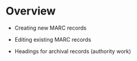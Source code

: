 # Overview

- Creating new MARC records

- Editing existing MARC records

- Headings for archival records (authority work)

